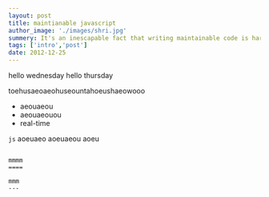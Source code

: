 ```yaml
---
layout: post
title: maintianable javascript
author_image: './images/shri.jpg'
summery: It's an inescapable fact that writing maintainable code is hard. Most projects end up with code that nobody dares touch, caused by a lack of understanding and a fear of error. Before we think about how to avoid such a mess, we have to consider what we mean by maintainable code..... 
tags: ['intro','post']
date: 2012-12-25
---
```


hello wednesday
hello thursday

toehusaeoaeohuseountahoeushaeowooo

* aeouaeou
* aeouaeouou
* real-time

```js```
    aoeuaeo
    aoeuaeou
    aoeu
```

mmmm
====

mmm
---

